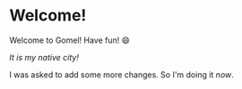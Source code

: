 # Welcome!

Welcome to Gomel! Have fun! :smile:

_It is my native city!_

I was asked to add some more changes. So I'm doing it *now*.
